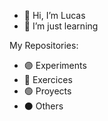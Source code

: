 - 👋 Hi, I’m Lucas
- 🌱 I’m just learning

My Repositories:
- 🟣 Experiments
- 🔵 Exercices
- 🟢 Proyects
- ⚫ Others


<!---
LCS32/LCS32 is a ✨ special ✨ repository because its `README.md` (this file) appears on your GitHub profile.
You can click the Preview link to take a look at your changes.
--->
